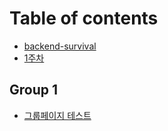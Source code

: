 # Table of contents

* [backend-survival](README.md)
* [1주차](1.md)

## Group 1

* [그룹페이지 테스트](group-1/undefined.md)
